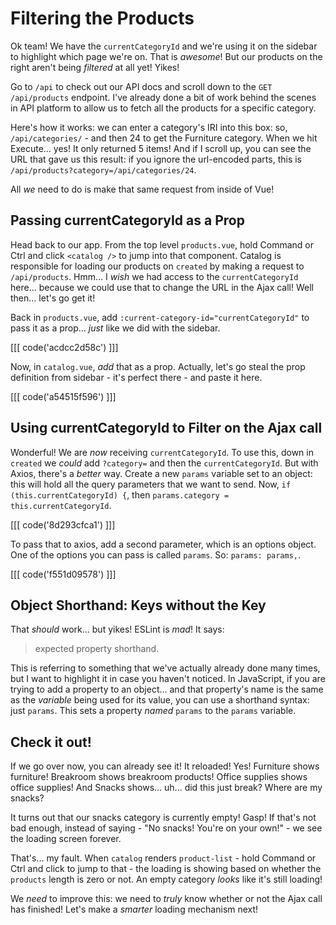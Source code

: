 # Filtering the Products

Ok team! We have the `currentCategoryId` and we're using it on the sidebar to
highlight which page we're on. That is *awesome*! But our products on the right
aren't being *filtered* at all yet! Yikes!

Go to `/api` to check out our API docs and scroll down to the `GET /api/products`
endpoint. I've already done a bit of work behind the scenes in API platform to
allow us to fetch all the products for a specific category.

Here's how it works: we can enter a category's IRI into this box: so,
`/api/categories/` - and then 24 to get the Furniture category. When we hit
Execute... yes! It only returned 5 items! And if I scroll up, you can see the URL
that gave us this result: if you ignore the url-encoded parts, this is
`/api/products?category=/api/categories/24`.

All *we* need to do is make that same request from inside of Vue!

## Passing currentCategoryId as a Prop

Head back to our app. From the top level `products.vue`, hold Command or Ctrl and
click `<catalog />` to jump into that component. Catalog is responsible
for loading our products on `created` by making a request to `/api/products`. Hmm...
I *wish* we had access to the `currentCategoryId` here... because we could use
that to change the URL in the Ajax call! Well then... let's go get it!

Back in `products.vue`, add `:current-category-id="currentCategoryId"` to pass it
as a prop... *just* like we did with the sidebar.

[[[ code('acdcc2d58c') ]]]

Now, in `catalog.vue`, *add* that as a prop. Actually, let's go steal the prop
definition from sidebar - it's perfect there - and paste it here.

[[[ code('a54515f596') ]]]

## Using currentCategoryId to Filter on the Ajax call

Wonderful! We are *now* receiving `currentCategoryId`. To use this, down in
`created` we *could* add `?category=` and then the `currentCategoryId`. But with
Axios, there's a *better* way. Create a new `params` variable set to an object:
this will hold all the query parameters that we want to send. Now,
`if (this.currentCategoryId) {`, then
`params.category = this.currentCategoryId`.

[[[ code('8d293cfca1') ]]]

To pass that to axios, add a second parameter, which is an options object. One of
the options you can pass is called `params`. So: `params: params,`.

[[[ code('f551d09578') ]]]

## Object Shorthand: Keys without the Key

That *should* work... but yikes! ESLint is *mad*! It says:

> expected property shorthand.

This is referring to something that we've actually already done many times, but
I want to highlight it in case you haven't noticed. In JavaScript, if you are
trying to add a property to an object... and that property's name is the same as
the *variable* being used for its value, you can use a shorthand syntax: just
`params`. This sets a property *named* `params` to the `params` variable.

## Check it out!

If we go over now, you can already see it! It reloaded! Yes! Furniture shows furniture!
Breakroom shows breakroom products! Office supplies shows office supplies! And
Snacks shows... uh... did this just break? Where are my snacks?

It turns out that our snacks category is currently empty! Gasp! If that's not
bad enough, instead of saying - "No snacks! You're on your own!" - we see the
loading screen forever.

That's... my fault. When `catalog` renders `product-list` - hold Command or Ctrl and
click to jump to that - the loading is showing based on whether the `products`
length is zero or not. An empty category *looks* like it's still loading!

We *need* to improve this: we need to *truly* know whether or not the Ajax call
has finished! Let's make a *smarter* loading mechanism next!
